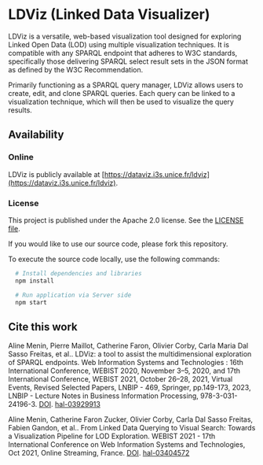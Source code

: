# LDViz (Linked Data Visualizer)

LDViz is a versatile, web-based visualization tool designed for exploring Linked Open Data (LOD) using multiple visualization techniques. It is compatible with any SPARQL endpoint that adheres to W3C standards, specifically those delivering SPARQL select result sets in the JSON format as defined by the W3C Recommendation.

Primarily functioning as a SPARQL query manager, LDViz allows users to create, edit, and clone SPARQL queries. Each query can be linked to a visualization technique, which will then be used to visualize the query results.

## Availability

### Online 

LDViz is publicly available at [https://dataviz.i3s.unice.fr/ldviz](https://dataviz.i3s.unice.fr/ldviz).

### License

This project is published under the Apache 2.0 license. See the [LICENSE file](LICENSE).

If you would like to use our source code, please fork this repository.

To execute the source code locally, use the following commands:

```bash
  # Install dependencies and libraries
  npm install

  # Run application via Server side
  npm start
```

## Cite this work

Aline Menin, Pierre Maillot, Catherine Faron, Olivier Corby, Carla Maria Dal Sasso Freitas, et al.. LDViz: a tool to assist the multidimensional exploration of SPARQL endpoints. Web Information Systems and Technologies : 16th International Conference, WEBIST 2020, November 3–5, 2020, and 17th International Conference, WEBIST 2021, October 26–28, 2021, Virtual Events, Revised Selected Papers, LNBIP - 469, Springer, pp.149-173, 2023, LNBIP - Lecture Notes in Business Information Processing, 978-3-031-24196-3. [DOI](https://dx.doi.org/10.1007/978-3-031-24197-0). [hal-03929913](https://hal.science/hal-03929913)

Aline Menin, Catherine Faron Zucker, Olivier Corby, Carla Dal Sasso Freitas, Fabien Gandon, et al.. From Linked Data Querying to Visual Search: Towards a Visualization Pipeline for LOD Exploration. WEBIST 2021 - 17th International Conference on Web Information Systems and Technologies, Oct 2021, Online Streaming, France. [DOI](https://dx.doi.org/10.5220/0010654600003058). [hal-03404572](https://hal.archives-ouvertes.fr/hal-03404572)




